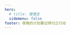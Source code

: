 ```yaml
---
hero:
  # title: 慢慢走
  sidemenu: false
footer: 夜晚的计划要记得付之行动
---
```


<code src="./pages/home/index.tsx" inline />